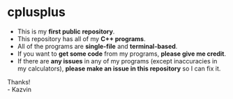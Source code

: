 # cplusplus
- This is my **first public repository**.  
- This repository has all of my **C++ programs**.  
- All of the programs are **single-file** and **terminal-based**.  
- If you want to **get some code** from my programs, **please give me credit**.  
- If there are **any issues** in any of my programs (except inaccuracies in my calculators), **please make an issue in this repository** so I can fix it.

Thanks!  
\- Kazvin
